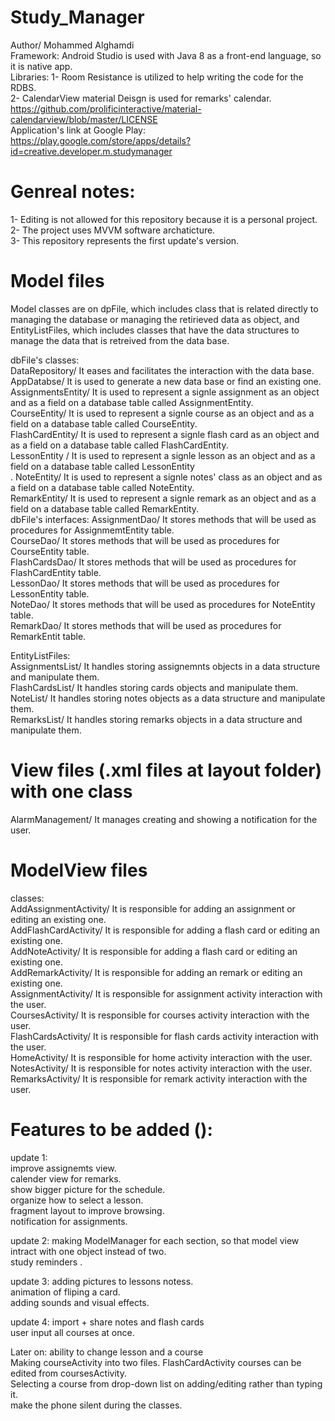 # Study_Manager
Author/ Mohammed Alghamdi<br />
Framework: Android Studio is used with Java 8 as a front-end language, so it is native app.<br />
Libraries: 
1- Room Resistance is utilized to help writing the code for the RDBS.<br />
2- CalendarView material Deisgn is used for remarks' calendar.
https://github.com/prolificinteractive/material-calendarview/blob/master/LICENSE
<br />
Application's link at Google Play:  https://play.google.com/store/apps/details?id=creative.developer.m.studymanager

# Genreal notes: 
1- Editing is not allowed for this repository because it is a personal project.<br />
2- The project uses MVVM software archaticture.<br />
3- This repository represents the first update's version.

# Model files
Model classes are on dpFile, which includes class that is related directly to managing the database or managing the 
retirieved data as object, and EntityListFiles, which includes classes that have the data structures to manage the data 
that is retreived from the data base.

dbFile's classes: <br />
DataRepository/ It eases and facilitates the interaction with the data base.<br />
AppDatabse/  It is used to generate a new data base or find an existing one.<br />
AssignmentsEntity/ It is used to represent a signle assignment as an object and as a field on a database table
called AssignmentEntity.<br />
CourseEntity/ It is used to represent a signle course as an object and as a field on a database table
called CourseEntity. <br />
FlashCardEntity/ It is used to represent a signle flash card as an object and as a field on a database table
called FlashCardEntity. <br />
LessonEntity / It is used to represent a signle lesson as an object and as a field on a database table 
called LessonEntity <br />.
NoteEntity/ It is used to represent a signle notes' class as an object and as a field on a database table
called NoteEntity. <br />
RemarkEntity/ It is used to represent a signle remark as an object and as a field on a database table 
called RemarkEntity. <br />
dbFile's interfaces: 
AssignmentDao/ It stores methods that will be used as procedures for AssignmemtEntity table.<br />
CourseDao/ It stores methods that will be used as procedures for CourseEntity table. <br />
FlashCardsDao/ It stores methods that will be used as procedures for FlashCardEntity table.<br />
LessonDao/ It stores methods that will be used as procedures for LessonEntity table. <br />
NoteDao/ It stores methods that will be used as procedures for NoteEntity table. <br />
RemarkDao/ It stores methods that will be used as procedures for RemarkEntit table. <br />

EntityListFiles:<br />
AssignmentsList/ It handles storing assignemnts objects in a data structure and manipulate them.<br />
FlashCardsList/ It handles storing cards objects and manipulate them.<br />
NoteList/ It handles storing notes objects as a data structure and manipulate them.<br />
RemarksList/ It handles storing remarks objects in a data structure and manipulate them.<br />


# View files (.xml files at layout folder) with one class
AlarmManagement/ It manages creating and showing a notification for the user.

# ModelView files
classes: <br />
AddAssignmentActivity/ It is responsible for adding an assignment or editing
an existing one.<br />
AddFlashCardActivity/ It is responsible for adding a flash card or editing
an existing one. <br />
AddNoteActivity/ It is responsible for adding a flash card or editing an existing one.<br />
AddRemarkActivity/ It is responsible for adding an remark or editing an existing one. <br />
AssignmentActivity/ It is responsible for assignment activity interaction with the user. <br />
CoursesActivity/ It is responsible for courses activity interaction with the user. <br />
FlashCardsActivity/ It is responsible for flash cards activity interaction with the user. <br />
HomeActivity/ It is responsible for home activity interaction with the user. <br />
NotesActivity/ It is responsible for notes activity interaction with the user. <br />
RemarksActivity/ It is responsible for remark activity interaction with the user. <br />

# Features to be added ():
update 1: <br />
improve assignemts view. <br />
calender view for remarks. <br />
show bigger picture for the schedule. <br />
organize how to select a lesson. <br />
fragment layout to improve browsing. <br />
notification for assignments. <br />

update 2:
making ModelManager for each section, so that model view intract with one object instead of two. <br />
study reminders . <br />

update 3: 
adding pictures to lessons notess. <br />
animation of fliping a card. <br />
adding sounds and visual effects. <br />

update 4:
import + share notes and flash cards <br />
user input all courses at once. <br />

Later on:
ability to change lesson and a course <br />
Making courseActivity into two files. FlashCardActivity courses can be edited from coursesActivity. <br />
Selecting a course from drop-down list on adding/editing rather than typing it. <br />
make the phone silent during the classes. <br />


